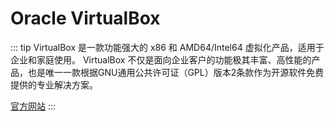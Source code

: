 # Oracle VirtualBox

::: tip
VirtualBox 是一款功能强大的 x86 和 AMD64/Intel64 虚拟化产品，适用于企业和家庭使用。
VirtualBox 不仅是面向企业客户的功能极其丰富、高性能的产品，也是唯一一款根据GNU通用公共许可证（GPL）版本2条款作为开源软件免费提供的专业解决方案。

[官方网站](https://www.virtualbox.org/)
:::